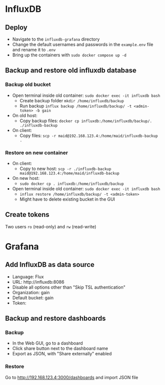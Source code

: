 # InfluxDB
## Deploy

* Navigate to the `influxdb-grafana` directory
* Change the default usernames and passwords in the `example.env` file and rename it to `.env`
* Bring up the containers with `sudo docker compose up -d`

## Backup and restore old influxdb database
### Backup old bucket

* Open terminal inside old container: `sudo docker exec -it influxdb bash`
    * Create backup folder `mkdir /home/influxdb/backup`
    * Run backup `influx backup /home/influxdb/backup/ -t <admin-token> -b gain`
* On old host:
    * Copy backup files: `docker cp influxdb:/home/influxdb/backup/. ./influxdb-backup` 
* On client:
    * Copy files: `scp -r maid@192.168.123.4:/home/maid/influxdb-backup .`

### Restore on new container
* On client:
    * Copy to new host: `scp -r ./influxdb-backup maid@192.168.123.4:/home/maid/influxdb-backup`
* On new host:
    * `sudo docker cp . influxdb:/home/influxdb/backup`
* Open terminal inside old container: `sudo docker exec -it influxdb bash`
    * `influx restore /home/influxdb/backup/ -t <admin-token>`
    * Might have to delete existing bucket in the GUI

## Create tokens
Two users `ro` (read-only) and `rw` (read-write)

# Grafana

## Add InfluxDB as data source
* Language: Flux
* URL: http://influxdb:8086
* Disable all options other than "Skip TSL authentication"
* Organization: gain
* Default bucket: gain
* Token: <ro-token>

## Backup and restore dashboards
### Backup
* In the Web GUI, go to a dashboard
* Click share button next to the dashboard name
* Export as JSON, with "Share externally" enabled

### Restore
Go to http://192.168.123.4:3000/dashboards and import JSON file

